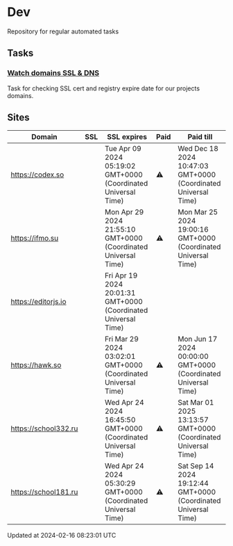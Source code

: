 # Dev

Repository for regular automated tasks

## Tasks

### [Watch domains SSL & DNS](.github/workflows/watch-domains-ssl-dns.yml)

Task for checking SSL cert and registry expire date for our projects domains.

## Sites

| Domain | SSL | SSL expires | Paid | Paid till |
| - | - | - | - | - |
| https://codex.so |  | Tue Apr 09 2024 05:19:02 GMT+0000 (Coordinated Universal Time) | ⚠️ | Wed Dec 18 2024 10:47:03 GMT+0000 (Coordinated Universal Time) |
| https://ifmo.su |  | Mon Apr 29 2024 21:55:10 GMT+0000 (Coordinated Universal Time) | ⚠️ | Mon Mar 25 2024 19:00:16 GMT+0000 (Coordinated Universal Time) |
| https://editorjs.io |  | Fri Apr 19 2024 20:01:31 GMT+0000 (Coordinated Universal Time) |  |  |
| https://hawk.so |  | Fri Mar 29 2024 03:02:01 GMT+0000 (Coordinated Universal Time) | ⚠️ | Mon Jun 17 2024 00:00:00 GMT+0000 (Coordinated Universal Time) |
| https://school332.ru |  | Wed Apr 24 2024 16:45:50 GMT+0000 (Coordinated Universal Time) | ⚠️ | Sat Mar 01 2025 13:13:57 GMT+0000 (Coordinated Universal Time) |
| https://school181.ru |  | Wed Apr 24 2024 05:30:29 GMT+0000 (Coordinated Universal Time) | ⚠️ | Sat Sep 14 2024 19:12:44 GMT+0000 (Coordinated Universal Time) |

Updated at 2024-02-16 08:23:01 UTC
